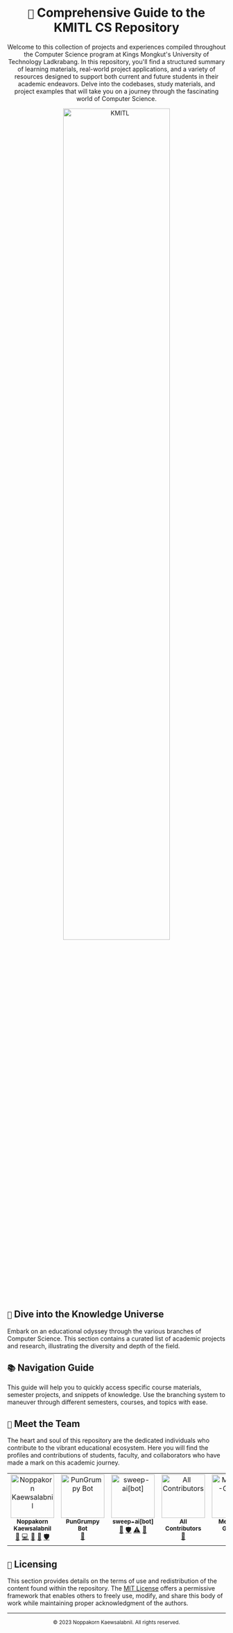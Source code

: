 <div align="center">
  <h1><code>🏫</code> Comprehensive Guide to the KMITL CS Repository</h1>
  <p>Welcome to this collection of projects and experiences compiled throughout the Computer Science program at Kings Mongkut's University of Technology Ladkrabang. In this repository, you'll find a structured summary of learning materials, real-world project applications, and a variety of resources designed to support both current and future students in their academic endeavors. Delve into the codebases, study materials, and project examples that will take you on a journey through the fascinating world of Computer Science.</p>
</div>

<div align="center">
  <img src="https://estamps.kmitl.ac.th/kmitl-logo.png" alt="KMITL" width="70%">
</div>

## `🚀` Dive into the Knowledge Universe

Embark on an educational odyssey through the various branches of Computer Science. This section contains a curated list of academic projects and research, illustrating the diversity and depth of the field.

## `📚` Navigation Guide

This guide will help you to quickly access specific course materials, semester projects, and snippets of knowledge. Use the branching system to maneuver through different semesters, courses, and topics with ease.

## `🦧` Meet the Team

The heart and soul of this repository are the dedicated individuals who contribute to the vibrant educational ecosystem. Here you will find the profiles and contributions of students, faculty, and collaborators who have made a mark on this academic journey.

<!-- ALL-CONTRIBUTORS-LIST:START - Do not remove or modify this section -->
<!-- prettier-ignore-start -->
<!-- markdownlint-disable -->
<table>
  <tbody>
    <tr>
      <td align="center" valign="top" width="14.28%"><a href="https://pungrumpy.com"><img src="https://avatars.githubusercontent.com/u/108584943?v=4?s=100" width="100px;" alt="Noppakorn Kaewsalabnil"/><br /><sub><b>Noppakorn Kaewsalabnil</b></sub></a><br /><a href="#maintenance-PunGrumpy" title="Maintenance">🚧</a> <a href="https://github.com/Grumpy-Mephisto/KMITL/commits?author=PunGrumpy" title="Code">💻</a> <a href="https://github.com/Grumpy-Mephisto/KMITL/commits?author=PunGrumpy" title="Documentation">📖</a> <a href="#design-PunGrumpy" title="Design">🎨</a> <a href="#security-PunGrumpy" title="Security">🛡️</a></td>
      <td align="center" valign="top" width="14.28%"><a href="https://github.com/pungrumpy-bot"><img src="https://avatars.githubusercontent.com/u/151485456?v=4?s=100" width="100px;" alt="PunGrumpy Bot"/><br /><sub><b>PunGrumpy Bot</b></sub></a><br /><a href="https://github.com/Grumpy-Mephisto/KMITL/commits?author=pungrumpy-bot" title="Documentation">📖</a></td>
      <td align="center" valign="top" width="14.28%"><a href="https://github.com/apps/sweep-ai"><img src="https://avatars.githubusercontent.com/ml/15116?s=82&v=4?s=100" width="100px;" alt="sweep-ai[bot]"/><br /><sub><b>sweep-ai[bot]</b></sub></a><br /><a href="#ideas-sweep-ai[bot]" title="Ideas, Planning, & Feedback">🤔</a> <a href="#security-sweep-ai[bot]" title="Security">🛡️</a> <a href="https://github.com/Grumpy-Mephisto/KMITL/commits?author=sweep-ai[bot]" title="Tests">⚠️</a> <a href="https://github.com/Grumpy-Mephisto/KMITL/issues?q=author%3Asweep-ai[bot]" title="Bug reports">🐛</a></td>
      <td align="center" valign="top" width="14.28%"><a href="https://allcontributors.org"><img src="https://avatars.githubusercontent.com/u/46410174?v=4?s=100" width="100px;" alt="All Contributors"/><br /><sub><b>All Contributors</b></sub></a><br /><a href="https://github.com/Grumpy-Mephisto/KMITL/commits?author=all-contributors" title="Documentation">📖</a></td>
      <td align="center" valign="top" width="14.28%"><a href="https://github.com/Mephisto-Grumpy"><img src="https://avatars.githubusercontent.com/u/99166827?v=4?s=100" width="100px;" alt="Mephisto-Grumpy"/><br /><sub><b>Mephisto-Grumpy</b></sub></a><br /><a href="#maintenance-Mephisto-Grumpy" title="Maintenance">🚧</a></td>
    </tr>
  </tbody>
</table>

<!-- markdownlint-restore -->
<!-- prettier-ignore-end -->

<!-- ALL-CONTRIBUTORS-LIST:END -->

## `📝` Licensing

This section provides details on the terms of use and redistribution of the content found within the repository. The [MIT License](LICENSE) offers a permissive framework that enables others to freely use, modify, and share this body of work while maintaining proper acknowledgment of the authors.

---

<div align="center">
  <sub> © 2023 Noppakorn Kaewsalabnil. All rights reserved. </sub>
</div>
